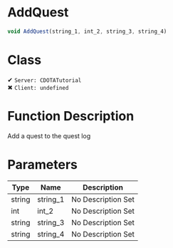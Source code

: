 # AddQuest
```js	
void AddQuest(string_1, int_2, string_3, string_4)
```
# Class
✔ `Server: CDOTATutorial`  
✖ `Client: undefined`  

# Function Description
Add a quest to the quest log
# Parameters
Type|Name|Description
--|--|--
string|string_1|No Description Set
int|int_2|No Description Set
string|string_3|No Description Set
string|string_4|No Description Set
